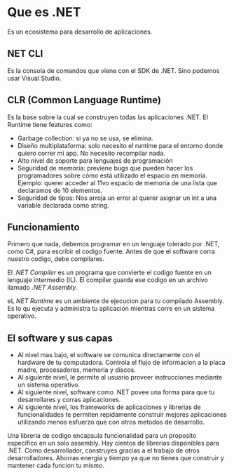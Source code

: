 # Que es .NET

Es un ecosistema para desarrollo de aplicaciones.
## NET CLI
Es la consola de comandos que viene con el SDK de .NET. Sino podemos usar Visual Studio.
## CLR (Common Language Runtime)
Es la base sobre la cual se construyen todas las aplicaciones .NET.
El Runtime tiene features como:
* Garbage collection: si ya no se usa, se elimina.
* Diseño multiplataforma: solo necesito el runtime para el entorno donde quiero correr mi app. No necesito recompilar nada.
* Alto nivel de soporte para lenguajes de programación
* Seguridad de memoria: previene bugs que pueden hacer los programadores sobre cómo está utilizado el espacio en memoria. Ejemplo: querer acceder al 11vo espacio de memoria de una lista que declaramos de 10 elementos.
* Seguridad de tipos: Nos arroja un error al querer asignar un int a una variable declarada como string.

## Funcionamiento
Primero que nada, debemos programar en un lenguaje tolerado por .NET, como C#, para escribir el codigo fuente.
Antes de que el software corra nuestro codigo, debe compilares.

El *.NET Compiler* es un programa que convierte el codigo fuente en un lenguaje intermedio (IL).
El compiler guarda ese codigo en un archivo llamado *.NET Assembly*.

eL *NET Runtime* es un ambiente de ejecucion para tu compilado Assembly. Es lo qu ejecuta y administra tu aplicacion mientras corre en un sistema operativo.

## El software y sus capas

* Al nivel mas bajo, el software se comunica directamente con el hardware de tu computadora. Controla el flujo de informacion a la placa madre, procesadores, memoria y discos.
* Al siguiente nivel, le permite al usuario proveer instrucciones mediante un sistema operativo.
* Al siguiente nivel, software como .NET povee una forma para que tu desarrollares y corras aplicaciones.
* Al siguiente nivel, los frameworks de aplicaciones y librerias de funcionalidades te permiten repidamente construir mejores aplicaciones utilizando menos esfuerzo que con otros metodos de desarrollo.

Una libreria de codigo encapsula funcionalidad para un proposito especifico en un solo assembly.
Hay cientos de librerias disponibles para .NET.
Como desarrollador, construyes gracias a el trabajo de otros desarrolladores. Ahorras energia y tiempo ya que no tienes que construir y mantener cada funcion tu mismo.

